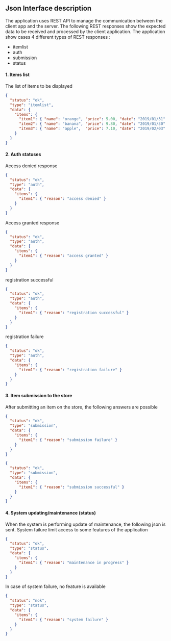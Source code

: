 
## Json Interface description

The application uses REST API to manage the communication between the client app
and the server. The following REST responses show the expected data to be
received and processed by the client application.
The application show cases 4 different types of REST responses :

- itemlist 
- auth
- submission
- status



#### 1. Items list

The list of items to be displayed

```json
{
  "status": "ok",
  "type": "itemlist",
  "data": {
    "items": {
      "item1": { "name": "orange", "price": 5.00, "date": "2019/01/31" },
      "item2": { "name": "banana", "price": 9.80, "date": "2019/01/30" },
      "item3": { "name": "apple",  "price": 7.10, "date": "2019/02/03" }
    }
  }
}
```

#### 2. Auth statuses

Access denied response

```json
{
  "status": "ok",
  "type": "auth",
  "data": {
    "items": {
      "item1": { "reason": "access denied" }
    }
  }
}
```

Access granted response

```json
{
  "status": "ok",
  "type": "auth",
  "data": {
    "items": {
      "item1": { "reason": "access granted" }
    }
  }
}
```

registration successful

```json
{
  "status": "ok",
  "type": "auth",
  "data": {
    "items": {
      "item1": { "reason": "registration successful" }
    }
  }
}
```

registration failure

```json
{
  "status": "ok",
  "type": "auth",
  "data": {
    "items": {
      "item1": { "reason": "registration failure" }
    }
  }
}
```

#### 3. Item submission to the store

After submitting an item on the store, the following answers are possible

```json
{
  "status": "ok",
  "type": "submission",
  "data": {
    "items": {
      "item1": { "reason": "submission failure" }
    }
  }
}
```


```json
{
  "status": "ok",
  "type": "submission",
  "data": {
    "items": {
      "item1": { "reason": "submission successful" }
    }
  }
}
```

#### 4. System updating/maintenance (status)

When the system is performing update of maintenance, the following json is sent.
System failure limit access to some features of the application

```json
{
  "status": "ok",
  "type": "status",
  "data": {
    "items": {
      "item1": { "reason": "maintenance in progress" }
    }
  }
}
```

In case of system failure, no feature is available

```json
{
  "status": "nok",
  "type": "status",
  "data": {
    "items": {
      "item1": { "reason": "system failure" }
    }
  }
}
```
